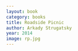 ```yaml
---
layout: book
category: books
title: Roadside Picnic
author: Arkady Strugatsky
year: 2014
image: rp.jpg
---
```

